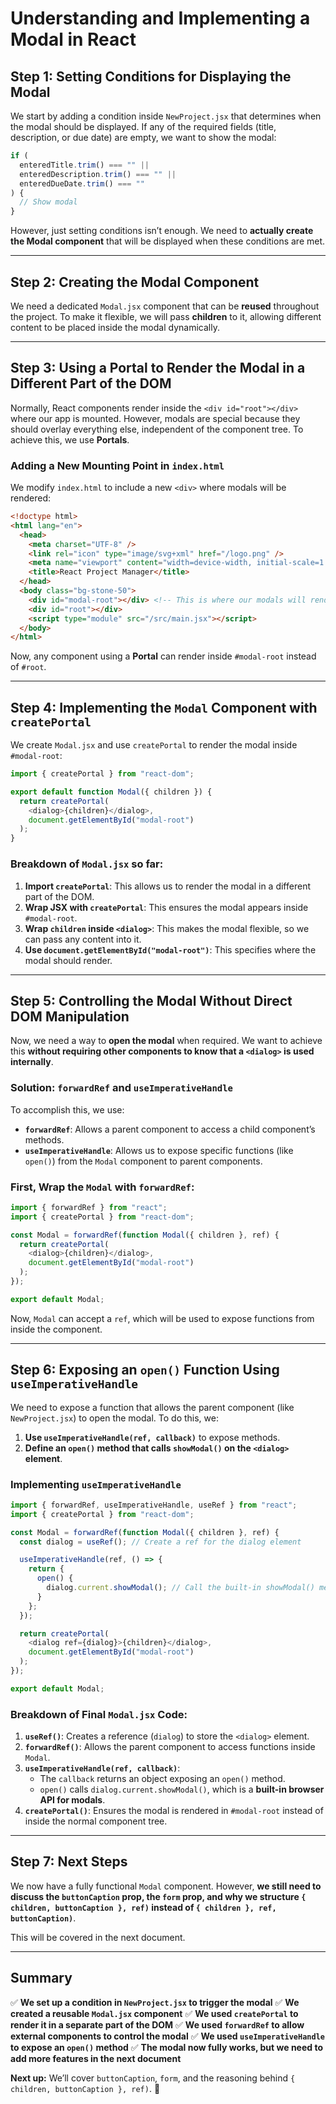 # Understanding and Implementing a Modal in React

## Step 1: Setting Conditions for Displaying the Modal

We start by adding a condition inside `NewProject.jsx` that determines when the modal should be displayed. If any of the required fields (title, description, or due date) are empty, we want to show the modal:

```javascript
if (
  enteredTitle.trim() === "" ||
  enteredDescription.trim() === "" ||
  enteredDueDate.trim() === ""
) {
  // Show modal
}
```

However, just setting conditions isn’t enough. We need to **actually create the Modal component** that will be displayed when these conditions are met.

---

## Step 2: Creating the Modal Component

We need a dedicated `Modal.jsx` component that can be **reused** throughout the project. To make it flexible, we will pass **children** to it, allowing different content to be placed inside the modal dynamically.

---

## Step 3: Using a Portal to Render the Modal in a Different Part of the DOM

Normally, React components render inside the `<div id="root"></div>` where our app is mounted. However, modals are special because they should overlay everything else, independent of the component tree. To achieve this, we use **Portals**.

### Adding a New Mounting Point in `index.html`

We modify `index.html` to include a new `<div>` where modals will be rendered:

```html
<!doctype html>
<html lang="en">
  <head>
    <meta charset="UTF-8" />
    <link rel="icon" type="image/svg+xml" href="/logo.png" />
    <meta name="viewport" content="width=device-width, initial-scale=1.0" />
    <title>React Project Manager</title>
  </head>
  <body class="bg-stone-50">
    <div id="modal-root"></div> <!-- This is where our modals will render -->
    <div id="root"></div>
    <script type="module" src="/src/main.jsx"></script>
  </body>
</html>
```

Now, any component using a **Portal** can render inside `#modal-root` instead of `#root`.

---

## Step 4: Implementing the `Modal` Component with `createPortal`

We create `Modal.jsx` and use `createPortal` to render the modal inside `#modal-root`:

```javascript
import { createPortal } from "react-dom";

export default function Modal({ children }) {
  return createPortal(
    <dialog>{children}</dialog>,
    document.getElementById("modal-root")
  );
}
```

### **Breakdown of `Modal.jsx` so far:**

1. **Import `createPortal`**: This allows us to render the modal in a different part of the DOM.
2. **Wrap JSX with `createPortal`**: This ensures the modal appears inside `#modal-root`.
3. **Wrap `children` inside `<dialog>`**: This makes the modal flexible, so we can pass any content into it.
4. **Use `document.getElementById("modal-root")`**: This specifies where the modal should render.

---

## Step 5: Controlling the Modal Without Direct DOM Manipulation

Now, we need a way to **open the modal** when required. We want to achieve this **without requiring other components to know that a `<dialog>` is used internally**.

### Solution: `forwardRef` and `useImperativeHandle`

To accomplish this, we use:
- **`forwardRef`**: Allows a parent component to access a child component’s methods.
- **`useImperativeHandle`**: Allows us to expose specific functions (like `open()`) from the `Modal` component to parent components.

### First, Wrap the `Modal` with `forwardRef`:

```javascript
import { forwardRef } from "react";
import { createPortal } from "react-dom";

const Modal = forwardRef(function Modal({ children }, ref) {
  return createPortal(
    <dialog>{children}</dialog>,
    document.getElementById("modal-root")
  );
});

export default Modal;
```

Now, `Modal` can accept a `ref`, which will be used to expose functions from inside the component.

---

## Step 6: Exposing an `open()` Function Using `useImperativeHandle`

We need to expose a function that allows the parent component (like `NewProject.jsx`) to open the modal. To do this, we:

1. **Use `useImperativeHandle(ref, callback)`** to expose methods.
2. **Define an `open()` method that calls `showModal()` on the `<dialog>` element**.

### Implementing `useImperativeHandle`

```javascript
import { forwardRef, useImperativeHandle, useRef } from "react";
import { createPortal } from "react-dom";

const Modal = forwardRef(function Modal({ children }, ref) {
  const dialog = useRef(); // Create a ref for the dialog element

  useImperativeHandle(ref, () => {
    return {
      open() {
        dialog.current.showModal(); // Call the built-in showModal() method
      }
    };
  });

  return createPortal(
    <dialog ref={dialog}>{children}</dialog>,
    document.getElementById("modal-root")
  );
});

export default Modal;
```

### **Breakdown of Final `Modal.jsx` Code:**

1. **`useRef()`**: Creates a reference (`dialog`) to store the `<dialog>` element.
2. **`forwardRef()`**: Allows the parent component to access functions inside `Modal`.
3. **`useImperativeHandle(ref, callback)`**:
   - The `callback` returns an object exposing an `open()` method.
   - `open()` calls `dialog.current.showModal()`, which is a **built-in browser API for modals**.
4. **`createPortal()`**: Ensures the modal is rendered in `#modal-root` instead of inside the normal component tree.

---

## Step 7: Next Steps

We now have a fully functional `Modal` component. However, **we still need to discuss the `buttonCaption` prop, the `form` prop, and why we structure `{ children, buttonCaption }, ref)` instead of `{ children }, ref, buttonCaption)`**.

This will be covered in the next document.

---

## Summary

✅ **We set up a condition in `NewProject.jsx` to trigger the modal**
✅ **We created a reusable `Modal.jsx` component**
✅ **We used `createPortal` to render it in a separate part of the DOM**
✅ **We used `forwardRef` to allow external components to control the modal**
✅ **We used `useImperativeHandle` to expose an `open()` method**
✅ **The modal now fully works, but we need to add more features in the next document**

**Next up:** We’ll cover `buttonCaption`, `form`, and the reasoning behind `{ children, buttonCaption }, ref)`. 🚀

